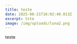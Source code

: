 ```yaml
---
title: teste
date: 2025-08-21T16:02:40.013Z
excerpt: tste
image: /img/uploads/luna2.png
---
```

t﻿este